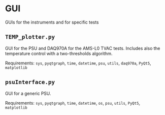 # GUI
GUIs for the instruments and for specific tests

## `TEMP_plotter.py`
GUI for the PSU and DAQ970A for the AMS-L0 TVAC tests.
Includes also the temperature control with a two-thresholds algorithm.

Requirements: `sys`, `pyqtgraph`, `time`, `datetime`, `psu`, `utils`, `daq970a`, `PyQt5`, `matplotlib`

## `psuInterface.py`
GUI for a generic PSU.

Requirements: `sys`, `pyqtgraph`, `time`, `datetime`, `os`, `psu`, `utils`, `PyQt5`, `matplotlib`